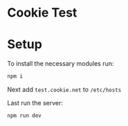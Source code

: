 # Cookie Test

# Setup

To install the necessary modules run:

```bash
npm i
```

Next add `test.cookie.net` to `/etc/hosts`

Last run the server:

```bash
npm run dev
```
